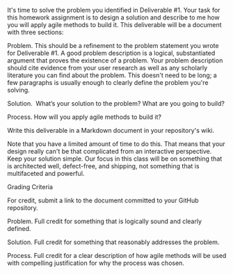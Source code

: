 It's time to solve the problem you identified in Deliverable #1. Your task for this homework assignment is to design a solution and describe to me how you will apply agile methods to build it. 
This deliverable will be a document with three sections:

Problem. This should be a refinement to the problem statement you wrote for Deliverable #1. A good problem description is a logical, substantiated argument that proves the existence of a problem. Your problem description should cite evidence from your user research as well as any scholarly literature you can find about the problem. This doesn't need to be long; a few paragraphs is usually enough to clearly define the problem you're solving.

Solution.  What’s your solution to the problem? What are you going to build?

Process. How will you apply agile methods to build it? 

Write this deliverable in a Markdown document in your repository's wiki.

Note that you have a limited amount of time to do this. That means that your design really can't be that complicated from an interactive perspective. Keep your solution simple. Our focus in this class will be on something that is architected well, defect-free, and shipping, not something that is multifaceted and powerful.

Grading Criteria

For credit, submit a link to the document committed to your GitHub repository.

Problem. Full credit for something that is logically sound and clearly defined.

Solution. Full credit for something that reasonably addresses the problem. 

Process. Full credit for a clear description of how agile methods will be used with compelling justification for why the process was chosen. 
